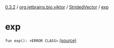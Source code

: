 [0.3.2](../../index.md) / [org.jetbrains.bio.viktor](../index.md) / [StridedVector](index.md) / [exp](.)

# exp

`fun exp(): <ERROR CLASS>` [(source)](https://github.com/JetBrains-Research/viktor/blob/0.3.2/src/main/kotlin/org/jetbrains/bio/viktor/StridedVector.kt#L233)